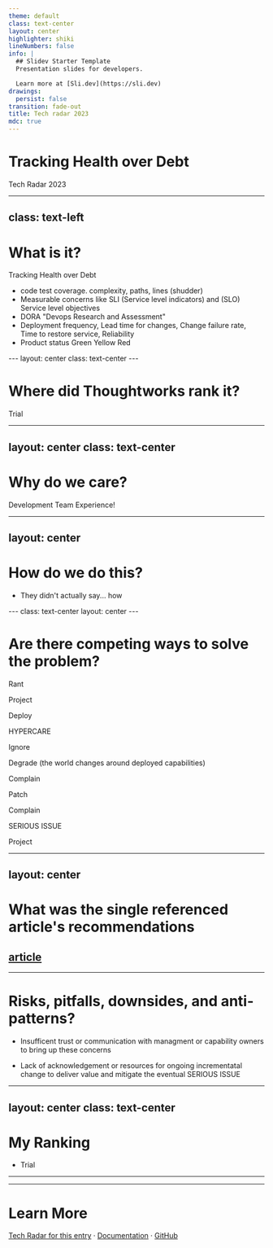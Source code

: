 ```yaml
---
theme: default
class: text-center
layout: center
highlighter: shiki
lineNumbers: false
info: |
  ## Slidev Starter Template
  Presentation slides for developers.

  Learn more at [Sli.dev](https://sli.dev)
drawings:
  persist: false
transition: fade-out
title: Tech radar 2023
mdc: true
---
```


# Tracking Health over Debt

Tech Radar 2023

<!--
The last comment block of each slide will be treated as slide notes. It will be visible and editable in Presenter Mode along with the slide. [Read more in the docs](https://sli.dev/guide/syntax.html#notes)
-->
---
class: text-left
---


# What is it?
Tracking Health over Debt

<v-clicks>

- code test coverage. complexity, paths, lines (shudder) 
- Measurable concerns like SLI (Service level indicators) and (SLO) Service level objectives
- DORA "Devops Research and Assessment"
- Deployment frequency, Lead time for changes, Change failure rate, Time to restore service, Reliability
- Product status <span color="Green">Green</span> <span color="yellow">Yellow</span> <span color="red">Red</span> 


</v-clicks>
<!--
How is a project going? How is the team doing?
-->
---
layout: center
class: text-center
---

# Where did Thoughtworks rank it?

<div v-click class="text-xl">

Trial
 
</div>
 

<!--
New to the radar following the older blip of Platform Engineering.
-->
---
layout: center
class: text-center
---

# Why do we care?

<div v-click class="text-xl">

Development Team Experience!
 
</div>
 

<!--
A deployed capability starts with code but also includes how it is built, tested, deployed, observed, and eventually retired. Tracking the health of the complete capability via a defined rubric would be a welcome counterbalance against the “project” mentality. 
Being able to communicate the long term health of a system including the people responsible for maintaining the capability is important to see that it remains a priority.

-->
---
layout: center
---
# How do we do this?

<v-clicks>

- They didn't actually say... how

</v-clicks>
---
class: text-center
layout: center
---

# Are there competing ways to solve the problem?

<span color="red">Rant</span>

<v-clicks>

Project

Deploy

HYPERCARE

Ignore

Degrade (the world changes around deployed capabilities)

Complain

Patch

Complain

SERIOUS ISSUE

Project

</v-clicks>

<!--


-->
---
layout: center
---
# What was the single referenced article's recommendations

[article](https://www.rea-group.com/about-us/news-and-insights/blog/what-good-software-looks-like-at-rea/)
---
---
# Risks, pitfalls, downsides, and anti-patterns?

<v-clicks>

- Insufficent trust or communication with managment or capability owners to bring up these concerns

- Lack of acknowledgement or resources for ongoing incrementatal change to deliver value and mitigate the eventual SERIOUS ISSUE

 
</v-clicks>
 

<!--

--> 
--- 
layout: center
class: text-center
---

# My Ranking

<v-clicks class="text-xl">

<ul>
<li> Trial </li>
</ul> 
</v-clicks>
 

<!--
Try early and often to build empath and understanding in communicating 
-->
---
---
# Learn More
[Tech Radar for this entry](https://www.thoughtworks.com/radar/techniques/summary/tracking-health-over-debt) ·
[Documentation](https://sli.dev) · [GitHub](https://github.com/slidevjs/slidev)
